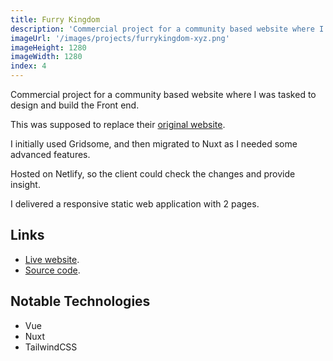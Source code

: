 ```yaml
---
title: Furry Kingdom
description: 'Commercial project for a community based website where I was tasked to design and build the Front end.'
imageUrl: '/images/projects/furrykingdom-xyz.png'
imageHeight: 1280
imageWidth: 1280
index: 4
---
```


Commercial project for a community based website where I was tasked to design and build the Front end.

This was supposed to replace their [original website](https://furrykingdom.xyz).

I initially used Gridsome, and then migrated to Nuxt as I needed some advanced features.

Hosted on Netlify, so the client could check the changes and provide insight.

I delivered a responsive static web application with 2 pages.

## Links

- [Live website](https://furrykingdom.xyz).
- [Source code](https://github.com/AlejandroAkbal/furrykingdom.xyz).

## Notable Technologies

- Vue
- Nuxt
- TailwindCSS

